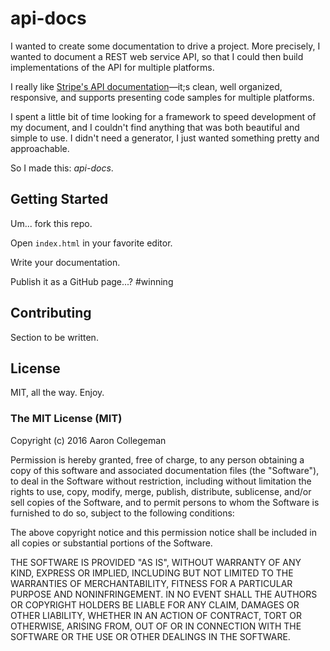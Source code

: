 # api-docs

I wanted to create some documentation to drive a project. More precisely,
I wanted to document a REST web service API, so that I could then build
implementations of the API for multiple platforms.

I really like [Stripe's API documentation](https://stripe.com/docs/api)&mdash;it;s
clean, well organized, responsive, and supports presenting code samples
for multiple platforms.

I spent a little bit of time looking for a framework to speed development
of my document, and I couldn't find anything that was both beautiful
and simple to use. I didn't need a generator, I just wanted something
pretty and approachable.

So I made this: *api-docs*.

## Getting Started

Um... fork this repo.

Open `index.html` in your favorite editor.

Write your documentation.

Publish it as a GitHub page...? #winning

## Contributing

Section to be written.

## License

MIT, all the way. Enjoy.

### The MIT License (MIT)

Copyright (c) 2016 Aaron Collegeman

Permission is hereby granted, free of charge, to any person obtaining a 
copy of this software and associated documentation files (the "Software"), 
to deal in the Software without restriction, including without limitation 
the rights to use, copy, modify, merge, publish, distribute, sublicense, 
and/or sell copies of the Software, and to permit persons to whom the 
Software is furnished to do so, subject to the following conditions:

The above copyright notice and this permission notice shall be included 
in all copies or substantial portions of the Software.

THE SOFTWARE IS PROVIDED "AS IS", WITHOUT WARRANTY OF ANY KIND, EXPRESS 
OR IMPLIED, INCLUDING BUT NOT LIMITED TO THE WARRANTIES OF MERCHANTABILITY, 
FITNESS FOR A PARTICULAR PURPOSE AND NONINFRINGEMENT. IN NO EVENT SHALL 
THE AUTHORS OR COPYRIGHT HOLDERS BE LIABLE FOR ANY CLAIM, DAMAGES OR OTHER 
LIABILITY, WHETHER IN AN ACTION OF CONTRACT, TORT OR OTHERWISE, ARISING FROM, 
OUT OF OR IN CONNECTION WITH THE SOFTWARE OR THE USE OR OTHER DEALINGS IN 
THE SOFTWARE.
